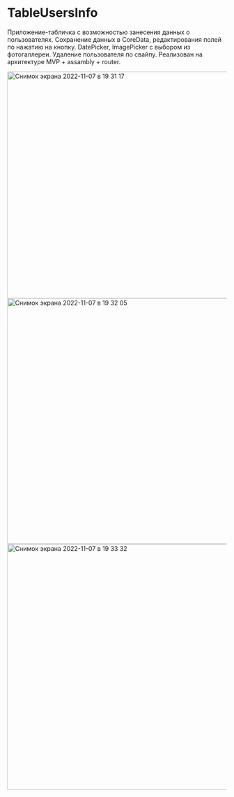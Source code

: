 # TableUsersInfo

Приложение-табличка с возможностью занесения данных о пользователях. 
Сохранение данных в CoreData, редактирования полей по нажатию на кнопку.
DatePicker, ImagePicker с выбором из фотогаллереи.
Удаление пользователя по свайпу.
Реализован на архитектуре MVP + assambly + router.


<img width="520" alt="Снимок экрана 2022-11-07 в 19 31 17" src="https://user-images.githubusercontent.com/104025325/200367020-570440d4-c9f9-40ef-b626-15e3bafe364a.png">
<img width="564" alt="Снимок экрана 2022-11-07 в 19 32 05" src="https://user-images.githubusercontent.com/104025325/200367098-f4c2f104-7e3e-46d1-84c7-5b29765c7c30.png">
<img width="564" alt="Снимок экрана 2022-11-07 в 19 33 32" src="https://user-images.githubusercontent.com/104025325/200368249-8b092bf1-8608-4723-aa27-d05a2aa02bab.png">
